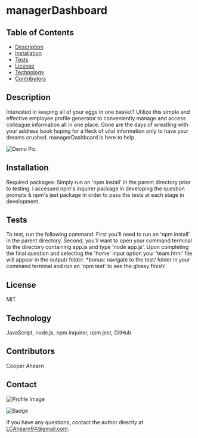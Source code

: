 
# managerDashboard

## Table of Contents
- [Description](#description)
- [Installation](#installation)
- [Tests](#tests)
- [License](#license)
- [Technology](#technology)
- [Contributors](#contributors)

## Description
  Interested in keeping all of your eggs in one basket? Utilize this simple and effective employee profile generator to conveniently manage and access colleague information all in one place. Gone are the days of wrestling with your address book hoping for a fleck of vital information only to have your dreams crushed. managerDashboard is here to help.

![Demo Pic](./assets/demo.PNG)

## Installation
Required packages: Simply run an 'npm install' in the parent directory prior to testing. I accessed npm's inquirer package in developing the question prompts & npm's jest package in order to pass the tests at each stage in development.
  
## Tests
To test, run the following command: First you'll need to run an 'npm install' in the parent directory. Second, you'll want to open your command terminal to the directory containing app.js and type 'node app.js'. Upon completing the final question and selecting the 'home' input option your 'team.html' file will appear in the output/ folder. *bonus: navigate to the test/ folder in your command terminal and run an 'npm test' to see the glossy finish!

## License
MIT

## Technology
JavaScript, node.js, npm inquirer, npm jest, GitHub

## Contributors
Cooper Ahearn

## Contact

![Profile Image](https://github.com/94Cooper94.png?size=50)

![Badge](https://img.shields.io/badge/Github-94Cooper94-4cbbb9) 

If you have any questions, contact the author directly at LCAhearn94@gmail.com.